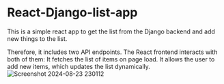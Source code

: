 # React-Django-list-app

This is a simple react app to get the list from the Django backend and add new things to the list.

Therefore, it includes two API endpoints. The React frontend interacts with both of them:
It fetches the list of items on page load.
It allows the user to add new items, which updates the list dynamically.
![Screenshot 2024-08-23 230112](https://github.com/user-attachments/assets/b90a567a-e4c9-4efb-93d4-f665829a1cf1)
